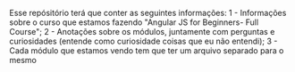 Esse repósitório terá que conter as seguintes informações: 
1 - Informações sobre o curso que estamos fazendo "Angular JS for Beginners- Full Course";
2 - Anotações sobre os módulos, juntamente com perguntas e curiosidades (entende como curiosidade coisas que eu não entendi); 
3 - Cada módulo que estamos vendo tem que ter um arquivo separado para o mesmo